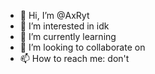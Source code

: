 - 👋 Hi, I’m @AxRyt
- 👀 I’m interested in idk
- 🌱 I’m currently learning
- 💞️ I’m looking to collaborate on 
- 📫 How to reach me: don't

<!---
AxRyt/AxRyt is a ✨ special ✨ repository because its `README.md` (this file) appears on your GitHub profile.
You can click the Preview link to take a look at your changes.
--->
